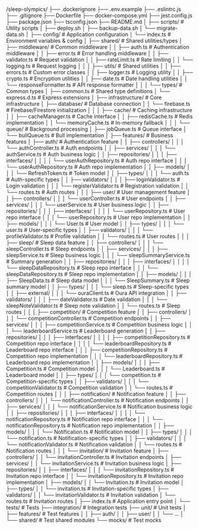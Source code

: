 

/sleep-olympics/
├── .dockerignore
├── .env.example
├── .eslintrc.js
├── .gitignore
├── Dockerfile
├── docker-compose.yml
├── jest.config.js
├── package.json
├── tsconfig.json
├── README.md
│
├── scripts/                                  # Utility scripts
│   ├── deploy.sh
│   ├── backup-data.sh 
│   └── migrate-data.sh
│
├── config/                                   # Application configuration
│   └── index.ts                              # Environment variables & config
│
├── shared/                                   # Shared utilities/types
│   ├── middleware/                           # Common middleware
│   │   ├── auth.ts                           # Authentication middleware
│   │   ├── error.ts                          # Error handling middleware
│   │   ├── validator.ts                      # Request validation
│   │   ├── rateLimit.ts                      # Rate limiting
│   │   └── logging.ts                        # Request logging
│   │
│   ├── utils/                                # Shared utilities
│   │   ├── errors.ts                         # Custom error classes
│   │   ├── logger.ts                         # Logging utility
│   │   ├── crypto.ts                         # Encryption utilities
│   │   ├── date.ts                           # Date handling utilities
│   │   └── responseFormatter.ts              # API response formatter
│   │
│   └── types/                                # Common types
│       ├── common.ts                         # Shared type definitions
│       └── express.d.ts                      # Express extensions
│
├── infrastructure/                           # Core infrastructure
│   ├── database/                             # Database connection
│   │   └── firebase.ts                       # Firebase/Firestore initialization
│   │
│   ├── cache/                                # Caching infrastructure
│   │   ├── cacheManager.ts                   # Cache interface
│   │   ├── redisCache.ts                     # Redis implementation
│   │   └── memoryCache.ts                    # In-memory fallback
│   │
│   └── queue/                                # Background processing
│       ├── jobQueue.ts                       # Queue interface
│       └── bullQueue.ts                      # Bull implementation
│
├── features/                                 # Business features
│   ├── auth/                                 # Authentication feature
│   │   ├── controllers/
│   │   │   └── authController.ts             # Auth endpoints
│   │   ├── services/
│   │   │   └── authService.ts                # Auth business logic
│   │   ├── repositories/
│   │   │   ├── interfaces/
│   │   │   │   └── userAuthRepository.ts     # Auth repo interface
│   │   │   └── userAuthRepository.ts         # Auth repo implementation
│   │   ├── models/
│   │   │   └── RefreshToken.ts               # Token model
│   │   ├── types/
│   │   │   └── auth.ts                       # Auth-specific types
│   │   ├── validators/
│   │   │   ├── loginValidator.ts             # Login validation
│   │   │   └── registerValidator.ts          # Registration validation
│   │   └── routes.ts                         # Auth routes
│   │
│   ├── user/                                 # User management feature
│   │   ├── controllers/
│   │   │   └── userController.ts             # User endpoints
│   │   ├── services/
│   │   │   └── userService.ts                # User business logic
│   │   ├── repositories/
│   │   │   ├── interfaces/
│   │   │   │   └── userRepository.ts         # User repo interface
│   │   │   └── userRepository.ts             # User repo implementation
│   │   ├── models/
│   │   │   └── User.ts                       # User model
│   │   ├── types/
│   │   │   └── user.ts                       # User-specific types
│   │   ├── validators/
│   │   │   └── profileValidator.ts           # Profile validation
│   │   └── routes.ts                         # User routes
│   │
│   ├── sleep/                                # Sleep data feature
│   │   ├── controllers/
│   │   │   └── sleepController.ts            # Sleep endpoints
│   │   ├── services/
│   │   │   ├── sleepService.ts               # Sleep business logic
│   │   │   └── sleepSummaryService.ts        # Summary generation
│   │   ├── repositories/
│   │   │   ├── interfaces/
│   │   │   │   └── sleepDataRepository.ts    # Sleep repo interface
│   │   │   └── sleepDataRepository.ts        # Sleep repo implementation
│   │   ├── models/
│   │   │   ├── SleepData.ts                  # Sleep data model
│   │   │   └── SleepSummary.ts               # Sleep summary model
│   │   ├── types/
│   │   │   └── sleep.ts                      # Sleep-specific types
│   │   ├── external/
│   │   │   └── ouraClient.ts                 # Oura API integration
│   │   ├── validators/
│   │   │   ├── dateValidator.ts              # Date validation
│   │   │   └── sleepNoteValidator.ts         # Sleep note validation
│   │   └── routes.ts                         # Sleep routes
│   │
│   ├── competition/                          # Competition feature
│   │   ├── controllers/
│   │   │   └── competitionController.ts      # Competition endpoints
│   │   ├── services/
│   │   │   ├── competitionService.ts         # Competition business logic
│   │   │   └── leaderboardService.ts         # Leaderboard generation
│   │   ├── repositories/
│   │   │   ├── interfaces/
│   │   │   │   ├── competitionRepository.ts  # Competition repo interface
│   │   │   │   └── leaderboardRepository.ts  # Leaderboard repo interface
│   │   │   ├── competitionRepository.ts      # Competition repo implementation
│   │   │   └── leaderboardRepository.ts      # Leaderboard repo implementation
│   │   ├── models/
│   │   │   ├── Competition.ts                # Competition model
│   │   │   └── Leaderboard.ts                # Leaderboard model
│   │   ├── types/
│   │   │   └── competition.ts                # Competition-specific types
│   │   ├── validators/
│   │   │   └── competitionValidator.ts       # Competition validation
│   │   └── routes.ts                         # Competition routes
│   │
│   ├── notification/                         # Notification feature
│   │   ├── controllers/
│   │   │   └── notificationController.ts     # Notification endpoints
│   │   ├── services/
│   │   │   └── notificationService.ts        # Notification business logic
│   │   ├── repositories/
│   │   │   ├── interfaces/
│   │   │   │   └── notificationRepository.ts # Notification repo interface
│   │   │   └── notificationRepository.ts     # Notification repo implementation
│   │   ├── models/
│   │   │   └── Notification.ts               # Notification model
│   │   ├── types/
│   │   │   └── notification.ts               # Notification-specific types
│   │   ├── validators/
│   │   │   └── notificationValidator.ts      # Notification validation
│   │   └── routes.ts                         # Notification routes
│   │
│   └── invitation/                           # Invitation feature
│       ├── controllers/
│       │   └── invitationController.ts       # Invitation endpoints
│       ├── services/
│       │   └── invitationService.ts          # Invitation business logic
│       ├── repositories/
│       │   ├── interfaces/
│       │   │   └── invitationRepository.ts   # Invitation repo interface
│       │   └── invitationRepository.ts       # Invitation repo implementation
│       ├── models/
│       │   └── Invitation.ts                 # Invitation model
│       ├── types/
│       │   └── invitation.ts                 # Invitation-specific types
│       ├── validators/
│       │   └── invitationValidator.ts        # Invitation validation
│       └── routes.ts                         # Invitation routes
│
├── index.ts                                  # Application entry point
│
└── tests/                                    # Tests
    ├── integration/                          # Integration tests
    ├── unit/                                 # Unit tests
    │   ├── features/                         # Test features
    │   │   ├── auth/
    │   │   ├── user/
    │   │   └── ...
    │   └── shared/                           # Test shared modules
    └── mocks/                                # Test mocks


